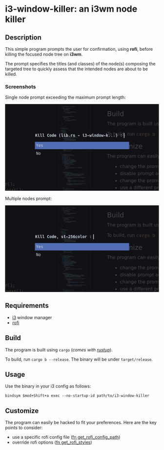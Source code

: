 # i3-window-killer: an i3wm node killer

## Description

This simple program prompts the user for confirmation, using **rofi**, before killing the focused node tree on **i3wm**.

The prompt specifies the titles (and classes) of the node(s) composing the targeted tree to quickly assess that the intended nodes are about to be killed.

### Screenshots

Single node prompt exceeding the maximum prompt length:

![single node prompt capture](screen2.jpg)

Multiple nodes prompt:

![multiple nodes prompt capture](screen1.jpg)

## Requirements

- [i3](https://github.com/i3/i3) window manager
- [rofi](https://github.com/davatorium/rofi)

## Build

The program is built using `cargo` (_comes with [rustup](https://www.rust-lang.org/tools/install)_).

To build, run `cargo b --release`. The binary will be under `target/release`.

## Usage

Use the binary in your i3 config as follows:

```
bindsym $mod+Shift+a exec --no-startup-id path/to/i3-window-killer
```

## Customize

The program can easily be hacked to fit your preferences. Here are the key points to consider:

- use a specific rofi config file ([fn get_rofi_config_path](src/lib.rs#L21))
- override rofi options ([fn get_rofi_styles](src/lib.rs#L164))